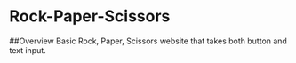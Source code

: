 # Rock-Paper-Scissors

##Overview
Basic Rock, Paper, Scissors website that takes both button and text input.
